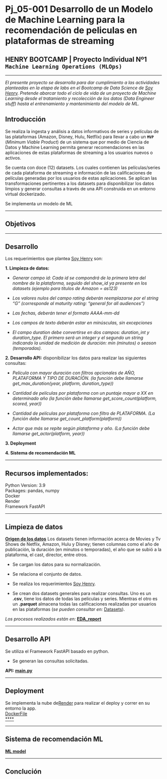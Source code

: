 # <h1> Pj_05-001 Desarrollo de un Modelo de Machine Learning para la recomendación de peliculas en plataformas de streaming</h1> 
## **HENRY BOOTCAMP | Proyecto Individual Nº1** **`Machine Learning Operations (MLOps)`**
<hr>

*El presente proyecto se desarrolla para dar cumplimiento a las actividades planteadas en la etapa de labs en el Bootcamp de Data Science de [Soy Henry](https://www.soyhenry.com/). Pretende abarcar todo el ciclo de vida de un proyecto de Machine Learning  desde el tratamiento y recolección de los datos (Data Engineer stuff) hasta el entrenamiento y mantenimiento del modelo de ML.*<br>

## Introducción

Se realiza la ingesta y análisis a datos informativos de series y películas de las plataformas (Amazon, Disney, Hulu, Netflix) para llevar a cabo un **`MVP`** (_Minimum Viable Product_) de un sistema que por medio de Ciencia de Datos y Machine Learning  permita generar recomendaciones en las aplicaciones de estas plataformas de streaming a los usuarios nuevos o activos. <br>

Se cuenta con doce (12) datasets. Los cuales contienen las películas/series de cada plataforma de streaming e información de las calificaciones de películas generadas por los usuarios de estas aplicaciones. Se aplican las transformaciones pertinentes a los datasets para disponibilizar los datos limpios y generar consultas a través de una API construida en un entorno virtual dockerizado.<br>

Se implementa un modelo de ML 

<hr>



## Objetivos
<hr>

## Desarrollo

Los requerimientos que plantea [Soy Henry](https://www.soyhenry.com/) son:<br>

**1. Limpieza de datos:**

* *Generar campo id: Cada id se compondrá de la primera letra del nombre de la plataforma, seguido del show_id ya presente en los datasets (ejemplo para títulos de Amazon = as123)*

* *Los valores nulos del campo rating deberán reemplazarse por el string “G” (corresponde al maturity rating: “general for all audiences”)*

* *Las fechas, deberán tener el formato AAAA-mm-dd*

* *Los campos de texto deberán estar en minúsculas, sin excepciones*

* *El campo duration debe convertirse en dos campos: duration_int y duration_type. El primero será un integer y el segundo un string indicando la unidad de medición de duración: min (minutos) o season (temporadas).*


**2. Desarrollo API:**  disponibilizar los datos para realizar las siguientes consultas:

* *Película con mayor duración con filtros opcionales de AÑO, PLATAFORMA Y TIPO DE DURACIÓN. (la función debe llamarse get_max_duration(year, platform, duration_type))*

* *Cantidad de películas por plataforma con un puntaje mayor a XX en determinado año (la función debe llamarse get_score_count(platform, scored, year))*

* *Cantidad de películas por plataforma con filtro de PLATAFORMA. (La función debe llamarse get_count_platform(platform))*

* *Actor que más se repite según plataforma y año. (La función debe llamarse get_actor(platform, year))*

**3. Deployment**

**4. Sistema de recomendación ML**
<hr>


## Recursos implementados:

Python Version: 3.9<br>
Packages: pandas, numpy<br>
Docker<br>
Render<br>
Framework FastAPI <hr>

## Limpieza de datos

[**Origen de los datos**](https://drive.google.com/drive/folders/1_aDmVMpuOBCjlyEr86vpNFoYGloQ0bB9?usp=sharing) Los datasets tienen  información acerca de Movies y Tv Shows de  Netflix, Amazon, Hulu y Disney; tienen columnas como el año de publicación, la duración (en minutos o temporadas), el año que se subió a la plataforma, el cast, director, entre otros.<br>

- Se cargan los datos para su normalización.<br>

- Se relaciona el conjunto de datos.<br>

- Se realiza los requerimientos [Soy Henry](https://www.soyhenry.com/).<br>

- Se crean dos datasets generales para realizar consultas. Uno es un **.csv**, tiene los datos de todas las peliculas y series. Mientras el otro es un **.parquet** almacena todas las calificaciones realizadas por usuarios en las plataformas (*se pueden consultar en:* [Datasets](https://github.com/jospinoponce/MLmodelRecomendacionPeliculas/tree/main/Datasets)).<br>

*Los procesos realizados están en:* [**EDA_report**](https://github.com/jospinoponce/MLmodelRecomendacionPeliculas/blob/main/Notebooks/EDA_report.ipynb)<hr>


## Desarrollo API

Se utiliza el Framework FastAPI basado en python.<br>

- Se generan las consultas solicitadas.<br>

**API:** [**main.py**](https://github.com/jospinoponce/MLmodelRecomendacionPeliculas/blob/main/main.py)
<hr>


## Deployment

Se implementa la nube de[Render](https://render.com/) para realizar el deploy y correr en su entorno la app.<br> 
[DockerFile](https://github.com/jospinoponce/MLmodelRecomendacionPeliculas/blob/main/DockerFile)<br>
[****]() <hr>

## Sistema de recomendación ML

[**ML model**](https://github.com/jospinoponce/MLmodelRecomendacionPeliculas/blob/main/Notebooks/ML_model.ipynb)
<hr>

## Conclución
